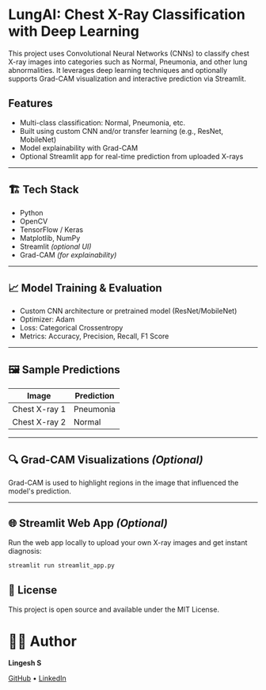 # LungAI: Chest X-Ray Classification with Deep Learning 

This project uses Convolutional Neural Networks (CNNs) to classify chest X-ray images into categories such as Normal, Pneumonia, and other lung abnormalities. It leverages deep learning techniques and optionally supports Grad-CAM visualization and interactive prediction via Streamlit.

## Features
- Multi-class classification: Normal, Pneumonia, etc.
- Built using custom CNN and/or transfer learning (e.g., ResNet, MobileNet)
- Model explainability with Grad-CAM
- Optional Streamlit app for real-time prediction from uploaded X-rays


---

## 🏗️ Tech Stack

- Python
- OpenCV
- TensorFlow / Keras
- Matplotlib, NumPy
- Streamlit *(optional UI)*
- Grad-CAM *(for explainability)*

---

## 📈 Model Training & Evaluation

- Custom CNN architecture or pretrained model (ResNet/MobileNet)
- Optimizer: Adam
- Loss: Categorical Crossentropy
- Metrics: Accuracy, Precision, Recall, F1 Score

---

## 🖼️ Sample Predictions

| Image | Prediction |
|-------|------------|
| Chest X-ray 1 | Pneumonia |
| Chest X-ray 2 | Normal |

---

## 🔍 Grad-CAM Visualizations *(Optional)*

Grad-CAM is used to highlight regions in the image that influenced the model's prediction.


---

## 🌐 Streamlit Web App *(Optional)*

Run the web app locally to upload your own X-ray images and get instant diagnosis:

```bash
streamlit run streamlit_app.py
```

## 📄 License
This project is open source and available under the MIT License.

# 👨‍💻 Author
**Lingesh S**

[GitHub](https://github.com/Lingesh-S) • [LinkedIn](https://linkedin.com/in/lingesh-s29)
